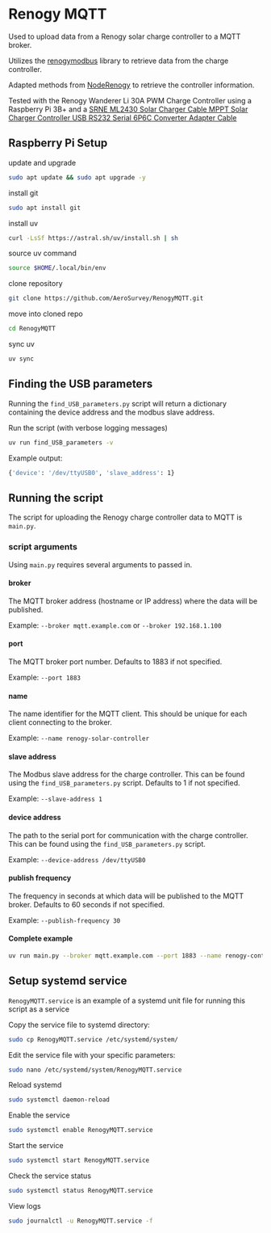 # Renogy MQTT

Used to upload data from a Renogy solar charge controller to a MQTT broker.

Utilizes the [renogymodbus](https://github.com/rosswarren/renogymodbus) library to retrieve data from the charge controller.

Adapted methods from [NodeRenogy](https://github.com/sophienyaa/NodeRenogy) to retrieve the controller information.

Tested with the Renogy Wanderer Li 30A PWM Charge Controller using a Raspberry Pi 3B+ and a [SRNE ML2430 Solar Charger Cable MPPT Solar Charger Controller USB RS232 Serial 6P6C Converter Adapter Cable](https://www.amazon.com/dp/B07JGRJR4V)

## Raspberry Pi Setup

update and upgrade
```bash
sudo apt update && sudo apt upgrade -y
```

install git
```bash
sudo apt install git
```

install uv
```bash
curl -LsSf https://astral.sh/uv/install.sh | sh
```

source uv command
```bash
source $HOME/.local/bin/env
```

clone repository
```bash
git clone https://github.com/AeroSurvey/RenogyMQTT.git
```

move into cloned repo
```bash
cd RenogyMQTT
```

sync uv
```bash
uv sync
```

## Finding the USB parameters

Running the `find_USB_parameters.py` script will return a dictionary containing the device address and the modbus slave address.

Run the script (with verbose logging messages)
```bash
uv run find_USB_parameters -v
```

Example output:
```bash
{'device': '/dev/ttyUSB0', 'slave_address': 1}
```

## Running the script

The script for uploading the Renogy charge controller data to MQTT is `main.py`.

### script arguments

Using `main.py` requires several arguments to passed in.

#### broker

The MQTT broker address (hostname or IP address) where the data will be published.

Example: `--broker mqtt.example.com` or `--broker 192.168.1.100`

#### port

The MQTT broker port number. Defaults to 1883 if not specified.

Example: `--port 1883`

#### name

The name identifier for the MQTT client. This should be unique for each client connecting to the broker.

Example: `--name renogy-solar-controller`

#### slave address

The Modbus slave address for the charge controller. This can be found using the `find_USB_parameters.py` script. Defaults to 1 if not specified.

Example: `--slave-address 1`

#### device address

The path to the serial port for communication with the charge controller. This can be found using the `find_USB_parameters.py` script.

Example: `--device-address /dev/ttyUSB0`

#### publish frequency

The frequency in seconds at which data will be published to the MQTT broker. Defaults to 60 seconds if not specified.

Example: `--publish-frequency 30`

#### Complete example

```bash
uv run main.py --broker mqtt.example.com --port 1883 --name renogy-controller --slave-address 1 --device-address /dev/ttyUSB0 --publish-frequency 60
```

## Setup systemd service

`RenogyMQTT.service` is an example of a systemd unit file for running this script as a service

Copy the service file to systemd directory:

```bash
sudo cp RenogyMQTT.service /etc/systemd/system/
```

Edit the service file with your specific parameters:
```bash
sudo nano /etc/systemd/system/RenogyMQTT.service
```

Reload systemd
```bash
sudo systemctl daemon-reload
```

Enable the service
```bash
sudo systemctl enable RenogyMQTT.service
```

Start the service
```bash
sudo systemctl start RenogyMQTT.service
```

Check the service status
```bash
sudo systemctl status RenogyMQTT.service
```

View logs
```bash
sudo journalctl -u RenogyMQTT.service -f
```
